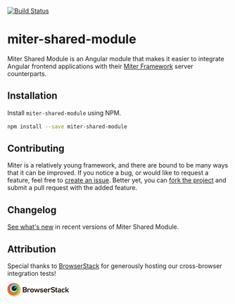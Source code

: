 [![Build Status](https://travis-ci.org/miter-framework/miter-shared-module.svg?branch=master)](https://travis-ci.org/miter-framework/miter-shared-module)

# miter-shared-module

Miter Shared Module is an Angular module that makes it easier to integrate Angular frontend applications with their [Miter Framework][miter] server counterparts.

## Installation

Install `miter-shared-module` using NPM.

```bash
npm install --save miter-shared-module
```

## Contributing

Miter is a relatively young framework, and there are bound to be many ways that it can be improved. If you notice a bug, or would like to request a feature, feel free to [create an issue][create_issue]. Better yet, you can [fork the project][fork_project] and submit a pull request with the added feature.

## Changelog

[See what's new][whats_new] in recent versions of Miter Shared Module.

## Attribution

Special thanks to [BrowserStack][browserstack] for generously hosting our cross-browser integration tests!

[![BrowserStack](./attribution/browser-stack.png)][browserstack]

[miter]: https://github.com/miter-framework/miter
[create_issue]: https://github.com/miter-framework/miter-shared-module/issues/new
[fork_project]: https://github.com/miter-framework/miter-shared-module/pulls#fork-destination-box
[whats_new]: https://github.com/miter-framework/miter/blob/master/CHANGELOG.md
[browserstack]: https://www.browserstack.com
